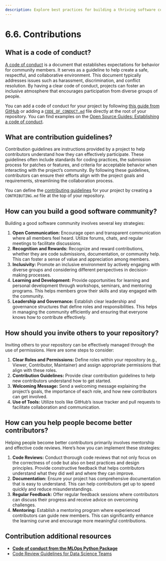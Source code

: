 ```yaml
---
description: Explore best practices for building a thriving software community around your MLOps projects, including establishing a code of conduct, providing contribution guidelines, and fostering collaboration.
---
```


# 6.6. Contributions

## What is a code of conduct?

[A code of conduct](https://en.wikipedia.org/wiki/Code_of_conduct) is a document that establishes expectations for behavior for community members. It serves as a guideline to help create a safe, respectful, and collaborative environment. This document typically addresses issues such as harassment, discrimination, and conflict resolution. By having a clear code of conduct, projects can foster an inclusive atmosphere that encourages participation from diverse groups of people.

You can add a code of conduct for your project by following [this guide from GitHub](https://docs.github.com/en/communities/setting-up-your-project-for-healthy-contributions/adding-a-code-of-conduct-to-your-project) or adding a [`CODE_OF_CONDUCT.md`](https://github.com/fmind/mlops-python-package/blob/main/CODE_OF_CONDUCT.md) file directly at the root of your repository. You can find examples on the [Open Source Guides: Establishing a code of conduct](https://opensource.guide/code-of-conduct/#establishing-a-code-of-conduct).

## What are contribution guidelines?

Contribution guidelines are instructions provided by a project to help contributors understand how they can effectively participate. These guidelines often include standards for coding practices, the submission process for patches or features, and criteria for acceptable behavior when interacting with the project’s community. By following these guidelines, contributors can ensure their efforts align with the project goals and requirements, streamlining the collaboration process.

You can define the [contributing guidelines](https://docs.github.com/en/communities/setting-up-your-project-for-healthy-contributions/setting-guidelines-for-repository-contributors) for your project by creating a `CONTRIBUTING.md` file at the top of your repository.

## How can you build a good software community?

Building a good software community involves several key strategies:

1. **Open Communication:** Encourage open and transparent communication where all members feel heard. Utilize forums, chats, and regular meetings to facilitate discussions.
2. **Recognition and Rewards:** Recognize and reward contributions, whether they are code submissions, documentation, or community help. This can foster a sense of value and appreciation among members.
3. **Inclusivity:** Promote an inclusive environment by actively engaging with diverse groups and considering different perspectives in decision-making processes.
4. **Learning and Development:** Provide opportunities for learning and personal development through workshops, seminars, and mentoring programs. This helps members grow their skills and stay engaged with the community.
5. **Leadership and Governance:** Establish clear leadership and governance structures that define roles and responsibilities. This helps in managing the community efficiently and ensuring that everyone knows how to contribute effectively.

## How should you invite others to your repository?

Inviting others to your repository can be effectively managed through the use of permissions. Here are some steps to consider:

1. **Clear Roles and Permissions:** Define roles within your repository (e.g., Viewer, Contributor, Maintainer) and assign appropriate permissions that align with these roles.
2. **Contribution Guidelines:** Provide clear contribution guidelines to help new contributors understand how to get started.
3. **Welcoming Message:** Send a welcoming message explaining the project’s goals, the importance of each role, and how new contributors can get involved.
4. **Use of Tools:** Utilize tools like GitHub’s issue tracker and pull requests to facilitate collaboration and communication.

## How can you help people become better contributors?

Helping people become better contributors primarily involves mentorship and effective code reviews. Here’s how you can implement these strategies:

1. **Code Reviews:** Conduct thorough code reviews that not only focus on the correctness of code but also on best practices and design principles. Provide constructive feedback that helps contributors understand what they did well and where they can improve.
2. **Documentation:** Ensure your project has comprehensive documentation that is easy to understand. This can help contributors get up to speed quickly and reduce misunderstandings.
3. **Regular Feedback:** Offer regular feedback sessions where contributors can discuss their progress and receive advice on overcoming challenges.
4. **Mentoring:** Establish a mentoring program where experienced contributors can guide new members. This can significantly enhance the learning curve and encourage more meaningful contributions.

## Contribution additional resources

- **[Code of conduct from the MLOps Python Package](https://github.com/fmind/mlops-python-package/blob/main/CODE_OF_CONDUCT.md)**
- [Code Review Guidelines for Data Science Teams](https://tdhopper.com/blog/code-review-guidelines/)
